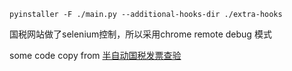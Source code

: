```shell
pyinstaller -F ./main.py --additional-hooks-dir ./extra-hooks
```

国税网站做了selenium控制，所以采用chrome remote debug 模式

some code copy from [半自动国税发票查验]

[半自动国税发票查验]: https://github.com/Snowing-ST/Invoice-Checking